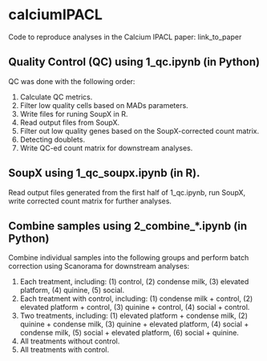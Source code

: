 # calciumIPACL
Code to reproduce analyses in the Calcium IPACL paper: link_to_paper

## Quality Control (QC) using 1_qc.ipynb (in Python)

QC was done with the following order:
1. Calculate QC metrics.
2. Filter low quality cells based on MADs parameters.
3. Write files for runing SoupX in R.
4. Read output files from SoupX.
5. Filter out low quality genes based on the SoupX-corrected count matrix.
6. Detecting doublets.
7. Write QC-ed count matrix for downstream analyses.


## SoupX using 1_qc_soupx.ipynb (in R).

Read output files generated from the first half of 1_qc.ipynb, run SoupX, write corrected count matrix for further analyses.

## Combine samples using 2_combine_*.ipynb (in Python)
Combine individual samples into the following groups and perform batch correction using Scanorama for downstream analyses:
1. Each treatment, including:
   (1) control, (2) condense milk, (3) elevated platform, (4) quinine, (5) social.
2. Each treatment with control, including:
   (1) condense milk + control,
   (2) elevated platform + control,
   (3) quinine + control,
   (4) social + control.
4. Two treatments, including:
   (1) elevated platform + condense milk,
   (2) quinine + condense milk,
   (3) quinine + elevated platform,
   (4) social + condense milk,
   (5) social + elevated platform,
   (6) social + quinine.
5. All treatments without control.
6. All treatments with control.

